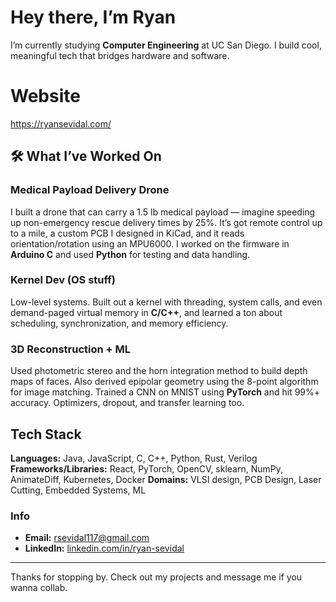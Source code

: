 # Hey there, I’m Ryan

I’m currently studying **Computer Engineering** at UC San Diego. I build cool, meaningful tech that bridges hardware and software.

# Website 
https://ryansevidal.com/

## 🛠 What I’ve Worked On

### Medical Payload Delivery Drone  
I built a drone that can carry a 1.5 lb medical payload — imagine speeding up non-emergency rescue delivery times by 25%. It’s got remote control up to a mile, a custom PCB I designed in KiCad, and it reads orientation/rotation using an MPU6000. I worked on the firmware in **Arduino C** and used **Python** for testing and data handling.

### Kernel Dev (OS stuff)  
Low-level systems. Built out a kernel with threading, system calls, and even demand-paged virtual memory in **C/C++**, and learned a ton about scheduling, synchronization, and memory efficiency.

### 3D Reconstruction + ML  
Used photometric stereo and the horn integration method to build depth maps of faces. Also derived epipolar geometry using the 8-point algorithm for image matching. Trained a CNN on MNIST using **PyTorch** and hit 99%+ accuracy. Optimizers, dropout, and transfer learning too.

## Tech Stack

**Languages:** Java, JavaScript, C, C++, Python, Rust, Verilog  
**Frameworks/Libraries:** React, PyTorch, OpenCV, sklearn, NumPy, AnimateDiff, Kubernetes, Docker
**Domains:** VLSI design, PCB Design, Laser Cutting, Embedded Systems, ML 


### Info

- **Email:** rsevidal117@gmail.com  
- **LinkedIn:** [linkedin.com/in/ryan-sevidal](https://www.linkedin.com/in/ryan-sevidal)

---

Thanks for stopping by. Check out my projects and message me if you wanna collab.
